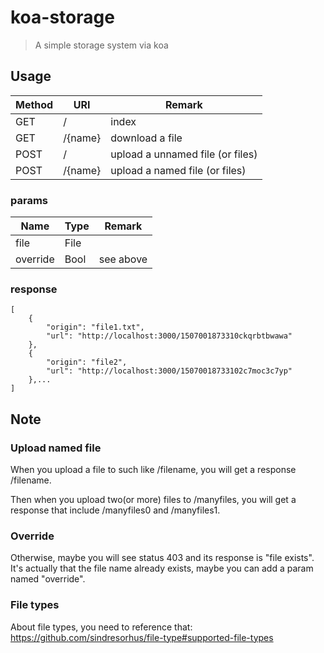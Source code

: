 # koa-storage
> A simple storage system via koa

## Usage

| Method | URI     | Remark                           |
| ------ | ------- | -------------------------------- |
| GET    | /       | index                            |
| GET    | /{name} | download a file                  |
| POST   | /       | upload a unnamed file (or files) |
| POST   | /{name} | upload a named file (or files)   |

### params
| Name     | Type | Remark    |
| -------- | ---- | --------- |
| file     | File |           |
| override | Bool | see above |

### response
```
[
    {
        "origin": "file1.txt",
        "url": "http://localhost:3000/1507001873310ckqrbtbwawa"
    },
    {
        "origin": "file2",
        "url": "http://localhost:3000/15070018733102c7moc3c7yp"
    },...
]
```

## Note

### Upload named file
When you upload a file to such like /filename, you will get a response /filename.

Then when you upload two(or more) files to /manyfiles, you will get a response that include /manyfiles0 and /manyfiles1.

### Override
Otherwise, maybe you will see status 403 and its response is "file exists".
It's actually that the file name already exists, maybe you can add a param named "override".

### File types
About file types, you need to reference that: https://github.com/sindresorhus/file-type#supported-file-types
